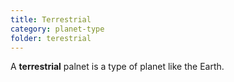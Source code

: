 ```yaml
---
title: Terrestrial
category: planet-type
folder: terestrial
---
```



A **terrestrial** palnet is a type of planet like the Earth.